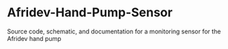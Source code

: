 # Afridev-Hand-Pump-Sensor
 Source code, schematic, and documentation for a monitoring sensor for the Afridev hand pump
